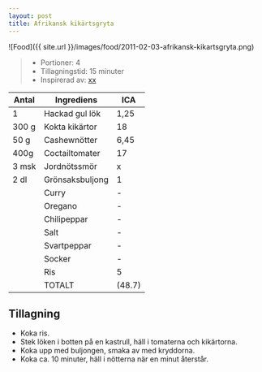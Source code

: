 ```yaml
---
layout: post
title: Afrikansk kikärtsgryta
---
```


![Food]({{ site.url }}/images/food/2011-02-03-afrikansk-kikartsgryta.png)

>* Portioner: 4
>* Tillagningstid: 15 minuter
>* Inspirerad av: [xx](http://www.vegetariskt.com/visarecept.asp?ReceptID=230)

Antal | Ingrediens                | ICA
----- | ------------------------- | ---
1     | Hackad gul lök            | 1,25
300 g | Kokta kikärtor            | 18
50 g  | Cashewnötter              | 6,45
400g  | Coctailtomater            | 17
3 msk | Jordnötssmör              | x
2 dl  | Grönsaksbuljong           | 1
      | Curry                     | -
      | Oregano                   | -
      | Chilipeppar               | -
      | Salt                      | -
      | Svartpeppar               | -
      | Socker                    | -
      | Ris                       | 5
      | TOTALT                    | (48.7)

Tillagning
----------
* Koka ris.
* Stek löken i botten på en kastrull, häll i tomaterna och kikärtorna.
* Koka upp med buljongen, smaka av med kryddorna.
* Koka ca. 10 minuter, häll i nötterna när en minut återstår.


